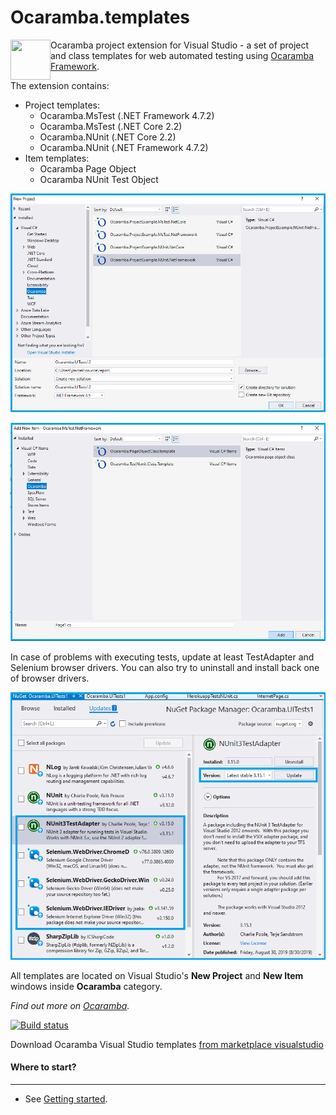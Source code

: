 # Ocaramba.templates
<img align="left" src="objectivity_logo.ico" width="64" height="64">

Ocaramba project extension for Visual Studio - a set of project and class templates for web automated testing using [Ocaramba Framework](https://github.com/ObjectivityLtd/Ocaramba).

The extension contains:

- Project templates:
  - Ocaramba.MsTest (.NET Framework 4.7.2)
  - Ocaramba.MsTest (.NET Core 2.2)
  - Ocaramba.NUnit (.NET Core 2.2)
  - Ocaramba.NUnit (.NET Framework 4.7.2)
- Item templates:
  - Ocaramba Page Object
  - Ocaramba NUnit Test Object

![Add New Project window](images/new-project.png)

![Add New Item window](images/new-item.png)

In case of problems with executing tests, update at least TestAdapter and Selenium browser drivers.
You can also try to uninstall and install back one of browser drivers.
 
![Update](images/Update.png)

All templates are located on Visual Studio's **New Project** and **New Item** windows inside **Ocaramba** category.

*Find out more on [Ocaramba](https://github.com/ObjectivityLtd/Ocaramba).*

[![Build status](https://ci.appveyor.com/api/projects/status/1rge2tva73nlfvm2?svg=true)](https://ci.appveyor.com/project/ObjectivityAdminsTeam/ocaramba-templates)

Download Ocaramba Visual Studio templates [from marketplace visualstudio](https://marketplace.visualstudio.com/items?itemName=Ocaramba.Ocaramba1)

#### Where to start?
-------------
- See [Getting started](https://github.com/ObjectivityLtd/Ocaramba/wiki/Getting%20started).
